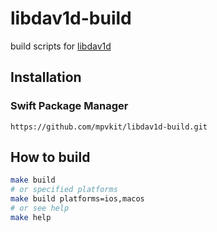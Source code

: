 # libdav1d-build

build scripts for [libdav1d](https://github.com/haasn/libdav1d)

## Installation

### Swift Package Manager

```
https://github.com/mpvkit/libdav1d-build.git
```

## How to build

```bash
make build
# or specified platforms 
make build platforms=ios,macos
# or see help
make help
```